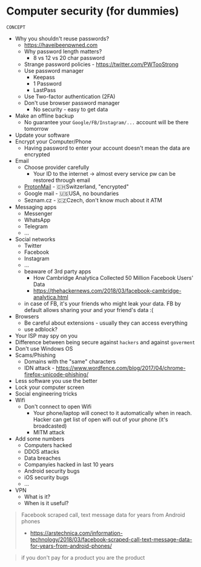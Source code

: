 # Computer security (for dummies)

`CONCEPT`

- Why you shouldn't reuse passwords? 
  - https://haveibeenpwned.com
  - Why password length matters?
    - 8 vs 12 vs 20 char password
  - Strange password policies - https://twitter.com/PWTooStrong
  - Use password manager
    - Keepass
    - 1 Password
    - LastPass
  - Use Two-factor authentication (2FA)
  - Don't use browser password manager
    - No security - easy to get data
- Make an offline backup
  - No guarantee your `Google/FB/Instagram/...` account will be there tomorrow 
- Update your software
- Encrypt your Computer/Phone
  - Having password to enter your account doesn't mean the data are encrypted
- Email
  - Choose provider carefully
    - Your ID to the internet -> almost every service pw can be restored through email
  - [ProtonMail](https://protonmail.com) - 🇨🇭Switzerland, "encrypted"
  - Google mail - 🇺🇸USA, no boundaries
  - Seznam.cz - 🇨🇿Czech, don't know much about it ATM
- Messaging apps
  - Messenger
  - WhatsApp
  - Telegram
  - ...
- Social networks
  - Twitter
  - Facebook
  - Instagram
  - ...
  - beaware of 3rd party apps
    - How Cambridge Analytica Collected 50 Million Facebook Users' Data 
    - https://thehackernews.com/2018/03/facebook-cambridge-analytica.html
  - in case of FB, it's your friends who might leak your data. FB by default allows sharing your and your friend's data :(
- Browsers
  - Be careful about extensions - usually they can access everything
  - use adblock?
- Your ISP may spy on you
- Difference between being secure against `hackers` and against `goverment`
- Don't use Windows OS
- Scams/Phishing
  - Domains with the "same" characters
  - IDN attack - https://www.wordfence.com/blog/2017/04/chrome-firefox-unicode-phishing/
- Less software you use the better
- Lock your computer screen
- Social engineering tricks
- Wifi
  - Don't connect to open Wifi
    - Your phone/laptop will conect to it automatically when in reach. Hacker can get list of open wifi out of your phone (it's broadcasted)
    - MITM attack
- Add some numbers
  - Computers hacked
  - DDOS attacks
  - Data breaches
  - Companyies hacked in last 10 years
  - Android security bugs
  - iOS security bugs
  - ...
- VPN
  - What is it?
  - When is it useful?

> Facebook scraped call, text message data for years from Android phones
> - https://arstechnica.com/information-technology/2018/03/facebook-scraped-call-text-message-data-for-years-from-android-phones/

> if you don't pay for a product you are the product

